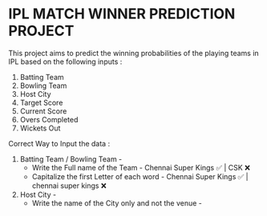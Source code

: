 # IPL MATCH WINNER PREDICTION PROJECT

This project aims to predict the winning probabilities of the playing teams in IPL based on the following inputs :
1. Batting Team
2. Bowling Team
3. Host City
4. Target Score
5. Current Score
6. Overs Completed
7. Wickets Out

Correct Way to Input the data :
1. Batting Team / Bowling Team - 
    * Write the Full name of the Team - Chennai Super Kings :white_check_mark: | CSK :x:
    * Capitalize the first Letter of each word - Chennai Super Kings :white_check_mark: | chennai super kings :x:
2. Host City - 
    * Write the name of the City only and not the venue - 
